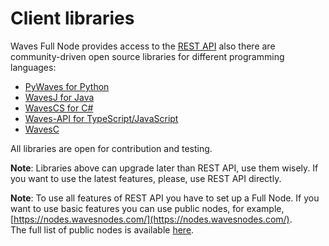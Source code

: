# Client libraries

Waves Full Node provides access to the [REST API](en/development-and-api/node-api-overview.md) also there are community-driven open source libraries for different programming languages:

* [PyWaves for Python](en/development-and-api/client-libraries/pywaves.md)
* [WavesJ for Java](en/development-and-api/client-libraries/wavesj.md)
* [WavesCS for C\#](en/development-and-api/client-libraries/wavescs.md)
* [Waves-API for TypeScript/JavaScript](https://github.com/wavesplatform/waves-api)
* [WavesC](en/development-and-api/client-libraries/waves-c.md)

All libraries are open for contribution and testing.

**Note**: Libraries above can upgrade later than REST API, use them wisely. If you want to use the latest features, please, use REST API directly.

**Note**: To use all features of REST API you have to set up a Full Node. If you want to use basic features you can use public nodes, for example, [https://nodes.wavesnodes.com/](https://nodes.wavesnodes.com/).  
The full list of public nodes is available [here](http://dev.pywaves.org/generators/).
